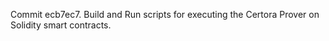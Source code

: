 Commit ecb7ec7.                    Build and Run scripts for executing the Certora Prover on Solidity smart contracts.